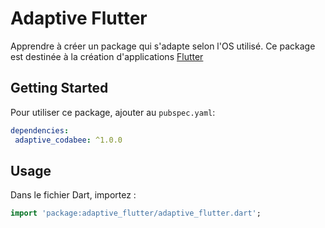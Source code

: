 # Adaptive Flutter

Apprendre à créer un package qui s'adapte selon l'OS utilisé.
Ce package est destinée à la création d'applications [Flutter](https://flutter.io)

## Getting Started

Pour utiliser ce package, ajouter au `pubspec.yaml`:

```yaml
dependencies:
 adaptive_codabee: ^1.0.0
```

## Usage

Dans le fichier Dart, importez :
```dart
import 'package:adaptive_flutter/adaptive_flutter.dart';
```

